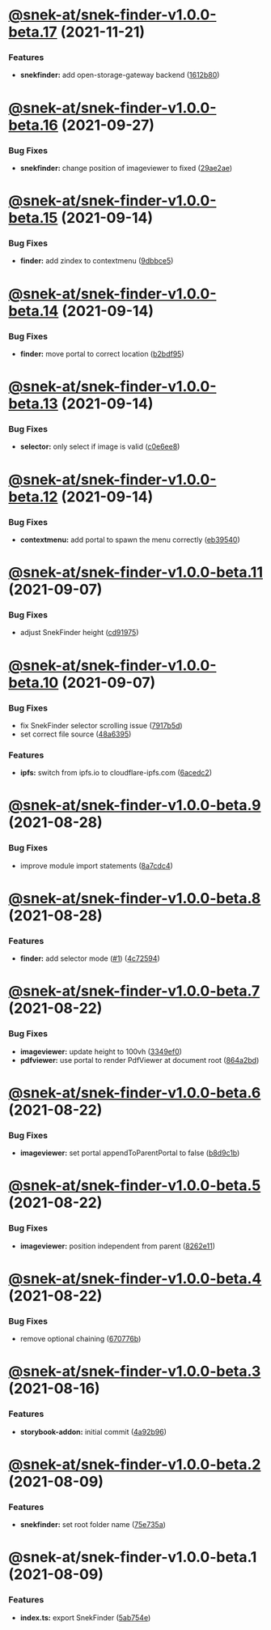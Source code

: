 # [@snek-at/snek-finder-v1.0.0-beta.17](https://github.com/snek-at/snek-tools/compare/@snek-at/snek-finder-v1.0.0-beta.16...@snek-at/snek-finder-v1.0.0-beta.17) (2021-11-21)


### Features

* **snekfinder:** add open-storage-gateway backend ([1612b80](https://github.com/snek-at/snek-tools/commit/1612b80a59a675a93f8bef4da295940609c42433))

# [@snek-at/snek-finder-v1.0.0-beta.16](https://github.com/snek-at/snek-tools/compare/@snek-at/snek-finder-v1.0.0-beta.15...@snek-at/snek-finder-v1.0.0-beta.16) (2021-09-27)


### Bug Fixes

* **snekfinder:** change position of imageviewer to fixed ([29ae2ae](https://github.com/snek-at/snek-tools/commit/29ae2aed70895abb681e94d97f66fe044611289a))

# [@snek-at/snek-finder-v1.0.0-beta.15](https://github.com/snek-at/snek-tools/compare/@snek-at/snek-finder-v1.0.0-beta.14...@snek-at/snek-finder-v1.0.0-beta.15) (2021-09-14)


### Bug Fixes

* **finder:** add zindex to contextmenu ([9dbbce5](https://github.com/snek-at/snek-tools/commit/9dbbce5d5089e120637124430d4d017c7252dbdc))

# [@snek-at/snek-finder-v1.0.0-beta.14](https://github.com/snek-at/snek-tools/compare/@snek-at/snek-finder-v1.0.0-beta.13...@snek-at/snek-finder-v1.0.0-beta.14) (2021-09-14)


### Bug Fixes

* **finder:** move portal to correct location ([b2bdf95](https://github.com/snek-at/snek-tools/commit/b2bdf95f34eaf7745c89f95926237a1bf9cf4edb))

# [@snek-at/snek-finder-v1.0.0-beta.13](https://github.com/snek-at/snek-tools/compare/@snek-at/snek-finder-v1.0.0-beta.12...@snek-at/snek-finder-v1.0.0-beta.13) (2021-09-14)


### Bug Fixes

* **selector:** only select if image is valid ([c0e6ee8](https://github.com/snek-at/snek-tools/commit/c0e6ee8bc7b31606ac7e2a4d2307fa602ded62cf))

# [@snek-at/snek-finder-v1.0.0-beta.12](https://github.com/snek-at/snek-tools/compare/@snek-at/snek-finder-v1.0.0-beta.11...@snek-at/snek-finder-v1.0.0-beta.12) (2021-09-14)


### Bug Fixes

* **contextmenu:** add portal to spawn the menu correctly ([eb39540](https://github.com/snek-at/snek-tools/commit/eb39540b1be5558921efbe598192d59c14654705))

# [@snek-at/snek-finder-v1.0.0-beta.11](https://github.com/snek-at/snek-tools/compare/@snek-at/snek-finder-v1.0.0-beta.10...@snek-at/snek-finder-v1.0.0-beta.11) (2021-09-07)


### Bug Fixes

* adjust SnekFinder height ([cd91975](https://github.com/snek-at/snek-tools/commit/cd91975b08fa767ca2dbb20c01af80f5a3ab7bec))

# [@snek-at/snek-finder-v1.0.0-beta.10](https://github.com/snek-at/snek-tools/compare/@snek-at/snek-finder-v1.0.0-beta.9...@snek-at/snek-finder-v1.0.0-beta.10) (2021-09-07)


### Bug Fixes

* fix SnekFinder selector scrolling issue ([7917b5d](https://github.com/snek-at/snek-tools/commit/7917b5de92b90c49e1d8af5058db313dd536bbdc))
* set correct file source ([48a6395](https://github.com/snek-at/snek-tools/commit/48a6395d48f52f77d3e57ddaf8d664b2ab9b8a41))


### Features

* **ipfs:** switch from ipfs.io to cloudflare-ipfs.com ([6acedc2](https://github.com/snek-at/snek-tools/commit/6acedc299fddd364b0ed90374bdf24b89bbf051f))

# [@snek-at/snek-finder-v1.0.0-beta.9](https://github.com/snek-at/snek-tools/compare/@snek-at/snek-finder-v1.0.0-beta.8...@snek-at/snek-finder-v1.0.0-beta.9) (2021-08-28)


### Bug Fixes

* improve module import statements ([8a7cdc4](https://github.com/snek-at/snek-tools/commit/8a7cdc416e0d329dd8cfce140b22680a5919699a))

# [@snek-at/snek-finder-v1.0.0-beta.8](https://github.com/snek-at/snek-tools/compare/@snek-at/snek-finder-v1.0.0-beta.7...@snek-at/snek-finder-v1.0.0-beta.8) (2021-08-28)


### Features

* **finder:** add selector mode ([#1](https://github.com/snek-at/snek-tools/issues/1)) ([4c72594](https://github.com/snek-at/snek-tools/commit/4c72594f169654125ec0c987977dccaf2f2a68c2))

# [@snek-at/snek-finder-v1.0.0-beta.7](https://github.com/snek-at/snek-tools/compare/@snek-at/snek-finder-v1.0.0-beta.6...@snek-at/snek-finder-v1.0.0-beta.7) (2021-08-22)


### Bug Fixes

* **imageviewer:** update height to 100vh ([3349ef0](https://github.com/snek-at/snek-tools/commit/3349ef01983c87e876cee66c3c502a2fc9e71446))
* **pdfviewer:** use portal to render PdfViewer at document root ([864a2bd](https://github.com/snek-at/snek-tools/commit/864a2bd3ac2c0093ec3ec84e7390b3e054721fb2))

# [@snek-at/snek-finder-v1.0.0-beta.6](https://github.com/snek-at/snek-tools/compare/@snek-at/snek-finder-v1.0.0-beta.5...@snek-at/snek-finder-v1.0.0-beta.6) (2021-08-22)


### Bug Fixes

* **imageviewer:** set portal appendToParentPortal to false ([b8d9c1b](https://github.com/snek-at/snek-tools/commit/b8d9c1b3ac91dd21a7b770b579e95681f27b9f35))

# [@snek-at/snek-finder-v1.0.0-beta.5](https://github.com/snek-at/snek-tools/compare/@snek-at/snek-finder-v1.0.0-beta.4...@snek-at/snek-finder-v1.0.0-beta.5) (2021-08-22)


### Bug Fixes

* **imageviewer:** position independent from parent ([8262e11](https://github.com/snek-at/snek-tools/commit/8262e1199616f4a9f39fb185a7c25e052b55540f))

# [@snek-at/snek-finder-v1.0.0-beta.4](https://github.com/snek-at/snek-tools/compare/@snek-at/snek-finder-v1.0.0-beta.3...@snek-at/snek-finder-v1.0.0-beta.4) (2021-08-22)


### Bug Fixes

* remove optional chaining ([670776b](https://github.com/snek-at/snek-tools/commit/670776be1a317e9fb99ace25c8318aea574835dc))

# [@snek-at/snek-finder-v1.0.0-beta.3](https://github.com/snek-at/snek-tools/compare/@snek-at/snek-finder-v1.0.0-beta.2...@snek-at/snek-finder-v1.0.0-beta.3) (2021-08-16)


### Features

* **storybook-addon:** initial commit ([4a92b96](https://github.com/snek-at/snek-tools/commit/4a92b967e08e6ae43c12588a1bbab604c4d98677))

# [@snek-at/snek-finder-v1.0.0-beta.2](https://github.com/snek-at/snek-tools/compare/@snek-at/snek-finder-v1.0.0-beta.1...@snek-at/snek-finder-v1.0.0-beta.2) (2021-08-09)


### Features

* **snekfinder:** set root folder name ([75e735a](https://github.com/snek-at/snek-tools/commit/75e735a183bea39024e60c46796afd6244addfde))

# @snek-at/snek-finder-v1.0.0-beta.1 (2021-08-09)


### Features

* **index.ts:** export SnekFinder ([5ab754e](https://github.com/snek-at/snek-tools/commit/5ab754e02fb862ae2305382f369d120e23f1ee1b))
